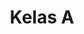 ---
date:  ""
draft: false
title: "Kelas A"
opened:
    year: 2025
    date: 1
    month: 7
    hours: 20
    minute: 15 
closed:
    year: 2025
    date: 1
    month: 7
    hours: 20
    minute: 15 
source: 
    link: "https://forms.gle/QvCwA44yA2zDSvYp8"
    silo: ""
    gate: ""
    file: ""
inform:
    retry: false
remeds:
    opened:
        year: 2025
        date: 1
        month: 7
        hours: 20
        minute: 15 
    closed:
        year: 2025
        date: 1
        month: 7
        hours: 20
        minute: 15 
guides:
    lead: ""
    data:
        - ""
        - ""
metadata:
    author: ["null"]
---